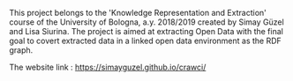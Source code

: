 This project belongs to the 'Knowledge Representation and Extraction' course of the University of Bologna, a.y. 2018/2019 created by Simay Güzel and Lisa Siurina. The project is aimed at extracting Open Data with the final goal to covert extracted data in a linked open data environment as the RDF graph.

The website link : https://simayguzel.github.io/crawci/

